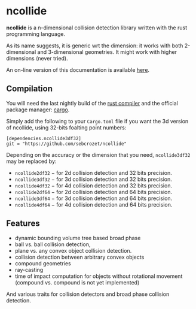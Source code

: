 ncollide
========

**ncollide** is a n-dimensional collision detection library written with the
rust programming language.

As its name suggests, it is generic wrt the dimension: it works with both
2-dimensional and 3-dimensional geometries.  It might work with higher
dimensions (never tried).

An on-line version of this documentation is available [here](http://ncollide.org).

## Compilation
You will need the last nightly build of the [rust compiler](http://www.rust-lang.org)
and the official package manager: [cargo](https://github.com/rust-lang/cargo).

Simply add the following to your `Cargo.toml` file if you want the 3d version
of ncollide, using 32-bits foalting point numbers:

```
[dependencies.ncollide3df32]
git = "https://github.com/sebcrozet/ncollide"
```

Depending on the accuracy or the dimension that you need, `ncollide3df32` may
be replaced by:

* `ncollide2df32` − for 2d collision detection and 32 bits precision.
* `ncollide3df32` − for 3d collision detection and 32 bits precision.
* `ncollide4df32` − for 4d collision detection and 32 bits precision.
* `ncollide2df64` − for 2d collision detection and 64 bits precision.
* `ncollide3df64` − for 3d collision detection and 64 bits precision.
* `ncollide4df64` − for 4d collision detection and 64 bits precision.


## Features
- dynamic bounding volume tree based broad phase
- ball vs. ball collision detection,
- plane vs. any convex object collision detection.
- collision detection between arbitrary convex objects
- compound geometries
- ray-casting
- time of impact computation  for objects without rotational movement (compound vs. compound is not
  yet implemented)

And various traits for collision detectors and broad phase collision detection.
